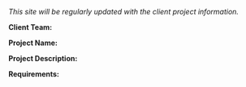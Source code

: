 *This site will be regularly updated with the client project information.*

**Client Team:**

**Project Name:**

**Project Description:**

**Requirements:**
